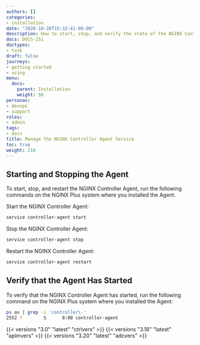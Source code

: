 ```yaml
---
authors: []
categories:
- installation
date: "2020-10-26T15:32:41-06:00"
description: How to start, stop, and verify the state of the NGINX Controller Agent service.
docs: DOCS-251
doctypes:
- task
draft: false
journeys:
- getting started
- using
menu:
  docs:
    parent: Installation
    weight: 50
personas:
- devops
- support
roles:
- admin
tags:
- docs
title: Manage the NGINX Controller Agent Service
toc: true
weight: 210
---
```


## Starting and Stopping the Agent

To start, stop, and restart the NGINX Controller Agent, run the following commands on the NGINX Plus system where you installed the Agent.

Start the NGINX Controller Agent:

```bash
service controller-agent start
```

Stop the NGINX Controller Agent:

```bash
service controller-agent stop
```

Restart the NGINX Controller Agent:

```bash
service controller-agent restart
```

## Verify that the Agent Has Started

To verify that the NGINX Controller Agent has started, run the following command on the NGINX Plus system where you installed the Agent:

```bash
ps ax | grep -i 'controller\-'
2552 ?        S      0:00 controller-agent
```

{{< versions "3.0" "latest" "ctrlvers" >}}
{{< versions "3.18" "latest" "apimvers" >}}
{{< versions "3.20" "latest" "adcvers" >}}